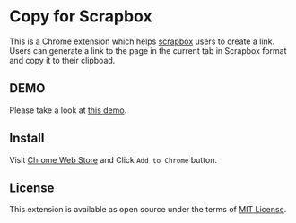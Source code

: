 # Copy for Scrapbox

This is a Chrome extension which helps [scrapbox](https://scrapbox.io/) users to create a link.
Users can generate a link to the page in the current tab in Scrapbox format and copy it to their clipboad.

## DEMO

Please take a look at [this demo](https://www.youtube.com/watch?v=prKgvy8d9-c).

## Install

Visit [Chrome Web Store](https://chrome.google.com/webstore/detail/copy-for-scrapbox/kalhokahkhkmbkiliieonfdmdeajlnog) and Click `Add to Chrome` button.

## License

This extension is available as open source under the terms of [MIT License](https://github.com/satoryu/copy-for-scrapbox/blob/main/LICENSE).

